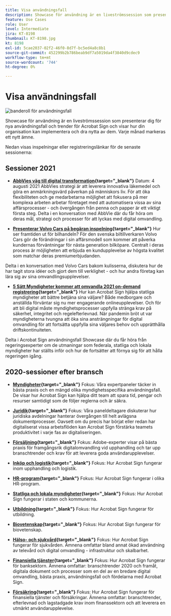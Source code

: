 ```yaml
---
title: Visa användningsfall
description: Showcase för användning är en liveströmssession som presenterar dig för nya användningsfall, trender i Acrobat Sign och visar hur din organisation kan implementera och dra nytta av dem
feature: Use Cases
role: User
level: Intermediate
jira: KT-8198
thumbnail: KT-8198.jpg
kt: 8198
exl-id: 5cae2037-02f2-46f0-8d7f-bc5ed4a8c8b1
source-git-commit: 452299b2b786beab9df7a5019da4f3840d9cdec9
workflow-type: tm+mt
source-wordcount: '744'
ht-degree: 0%

---
```


# Visa användningsfall

![banderoll för användningsfall](../assets/UCSC_Rebrand.png)

Showcase för användning är en liveströmssession som presenterar dig för nya användningsfall och trender för Acrobat Sign och visar hur din organisation kan implementera och dra nytta av dem. Varje månad markeras ett nytt ämne.

Nedan visas inspelningar eller registreringslänkar för de senaste sessionerna:

## Sessioner 2021

* **[AbbVies väg till digital transformation](https://use-case-showcase-with-abbvie.joinus.adobeevents.com/){target="_blank"}**
Datum: 4 augusti 2021 AbbVies strategi är att leverera innovativa läkemedel och göra en anmärkningsvärd påverkan på människors liv. För att öka flexibiliteten och ge medarbetarna möjlighet att fokusera på mer komplexa arbeten arbetar företaget med att automatisera vissa av sina affärsprocesser - och övergången från penna och papper är ett viktigt första steg. Delta i en konversation med AbbVie där du får höra om deras mål, strategi och processer för att lyckas med digital omvandling.

* **[Presenterar Volvo Cars på begäran inspelning](https://gateway.on24.com/wcc/eh/2172296/lp/2963219/adobe-sign-use-case-showcase%3A-featuring-volvo-cars/){target="_blank"}**
Hur ser framtiden ut för bilhandeln? För den svenska biltillverkaren Volvo Cars gör de förändringar i sin affärsmodell som kommer att påverka kundernas förväntningar för nästa generation bilköpare. Centralt i deras process är möjligheten att erbjuda en kundupplevelse av högsta kvalitet som matchar deras premiumerbjudanden.

Delta i en konversation med Volvo Cars bakom kulisserna, diskutera hur de har tagit stora idéer och gjort dem till verklighet - och hur andra företag kan lära sig av sina omvandlingsupplevelser.

* **[5 Sätt Myndigheter kommer att omvandla 2021 on-demand registrering](https://gateway.on24.com/wcc/eh/2172296/lp/2790280/5-ways-government-agencies-will-transform-in-2021-/){target="_blank"}**
Hur kan Acrobat Sign hjälpa statliga myndigheter att bättre betjäna sina väljare? Både medborgare och anställda förväntar sig nu mer engagerande onlineupplevelser. Och för att bli digital måste myndighetsprocesser uppfylla stränga krav på säkerhet, integritet och regelefterlevnad. När pandemin bröt ut var myndigheterna tvungna att öka sina ansträngningar för digital omvandling för att fortsätta uppfylla sina väljares behov och upprätthålla driftskontinuiteten.

Delta i Acrobat Sign användningsfall Showcase där du får höra från regeringsexperter om de utmaningar som federala, statliga och lokala myndigheter har ställts inför och hur de fortsätter att förnya sig för att hålla regeringen igång.

## 2020-sessioner efter bransch

* **[Myndigheter](https://event.on24.com/wcc/r/2790280/7FFF27458A6834FDF8C73C5149637590?partnerref=EXL){target="_blank"}**
Fokus: Våra expertpaneler täcker in bästa praxis och en mängd olika myndighetsspecifika användningsfall. De visar hur Acrobat Sign kan hjälpa ditt team att spara tid, pengar och resurser samtidigt som de följer reglerna och är säkra.

* **[Juridik](https://event.on24.com/wcc/r/2634329/292CA0B317E56600A114508CC55376BF?partnerref=EXL){target="_blank"}**
Fokus: Våra paneldeltagare diskuterar hur juridiska avdelningar hanterar övergången till helt avlägsna dokumentprocesser. Oavsett om du precis har börjat eller redan har digitaliserat vissa arbetsflöden kan Acrobat Sign förstärka teamets produktivitet i varje fas av digitaliseringen.

* **[Försäljning](https://acrobat.adobe.com/us/en/business/webinars/adobe-sign-use-case-showcase-sales.html){target="_blank"}**
Fokus: Adobe-experter visar på bästa praxis för framgångsrik digitalomvandling vid upphandling och tar upp branschtrender och krav för att leverera goda användarupplevelser.

* **[Inköp och logistik](https://event.on24.com/wcc/r/2514418/278FB6F16C198E2B866CF487AF9514F6){target="_blank"}**
Fokus: Hur Acrobat Sign fungerar inom upphandling och logistik.

* **[HR-program](https://event.on24.com/wcc/r/2351937/D9E34A102F309DFCAF0D07D5192BD66D){target="_blank"}**
Fokus: Hur Acrobat Sign fungerar i olika HR-program.

* **[Statliga och lokala myndigheter](https://event.on24.com/wcc/r/2351937/D9E34A102F309DFCAF0D07D5192BD66D){target="_blank"}**
Fokus: Hur Acrobat Sign fungerar i staten och kommunerna.

* **[Utbildning](https://event.on24.com/wcc/r/2241711/762243D5EE65DAC44D3AE7BCCD3388A7){target="_blank"}**
Fokus: Hur Acrobat Sign fungerar för utbildning.

* **[Biovetenskap](https://event.on24.com/wcc/r/2204781/2C266134D08DDE48E17C77746F192AA6){target="_blank"}**
Fokus: Hur Acrobat Sign fungerar för biovetenskap.

* **[Hälso- och sjukvård](https://event.on24.com/wcc/r/2202626/1D60C42BD396AE273CB09CF53F1051BE){target="_blank"}**
Fokus: Hur Acrobat Sign fungerar för sjukvården. Ämnena omfattar bland annat ökad användning av televård och digital omvandling - infrastruktur och skalbarhet.

* **[Finansiella tjänster](https://event.on24.com/wcc/r/2177152/40A4315A5D32F21AFB5EB03E25C15992){target="_blank"}**
Fokus: Hur Acrobat Sign fungerar för banksektorn. Ämnena omfattar: branschtrender 2020 och framåt, digitala dokument och processer som en del av en bredare digital omvandling, bästa praxis, användningsfall och fördelarna med Acrobat Sign.

* **[Försäkring](https://event.on24.com/wcc/r/2162717/1449ED610AD3B545004079728D9AE0F6){target="_blank"}**
Fokus: Hur Acrobat Sign fungerar för finansiella tjänster och försäkringar. Ämnena omfattar: branschtrender, efterlevnad och lagstadgade krav inom finanssektorn och att leverera en utmärkt användarupplevelse.
